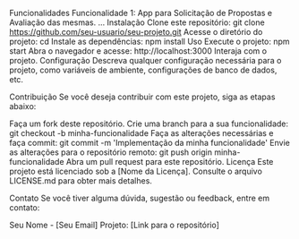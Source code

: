 Funcionalidades
Funcionalidade 1: App para Solicitação de Propostas e Avaliação das mesmas.
...
Instalação
Clone este repositório: git clone https://github.com/seu-usuario/seu-projeto.git
Acesse o diretório do projeto: cd 
Instale as dependências: npm install
Uso
Execute o projeto: npm start
Abra o navegador e acesse: http://localhost:3000
Interaja com o projeto.
Configuração
Descreva qualquer configuração necessária para o projeto, como variáveis de ambiente, configurações de banco de dados, etc.

Contribuição
Se você deseja contribuir com este projeto, siga as etapas abaixo:

Faça um fork deste repositório.
Crie uma branch para a sua funcionalidade: git checkout -b minha-funcionalidade
Faça as alterações necessárias e faça commit: git commit -m 'Implementação da minha funcionalidade'
Envie as alterações para o repositório remoto: git push origin minha-funcionalidade
Abra um pull request para este repositório.
Licença
Este projeto está licenciado sob a [Nome da Licença]. Consulte o arquivo LICENSE.md para obter mais detalhes.

Contato
Se você tiver alguma dúvida, sugestão ou feedback, entre em contato:

Seu Nome - [Seu Email]
Projeto: [Link para o repositório]